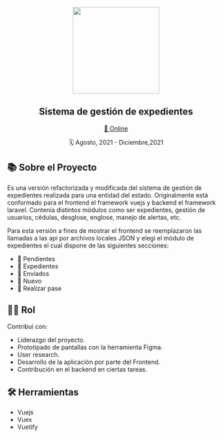 <p align="center"><a target="_blank" href="/" target="_blank">
<img src="https://user-images.githubusercontent.com/96505718/185725270-a6a2e996-1c4e-4994-960d-a346412e703a.png" width="200"></a>
</p>

<h2 align="center">Sistema de gestión de expedientes</h1>

<p align="center"><a href="/"> 🔗 Online </a></p>
<p align="center">🗓 Agosto, 2021 - Diciembre,2021</p>

## 📚 Sobre el Proyecto 

Es una versión refactorizada y modificada del sistema de gestión de expedientes realizada para una entidad del estado. Originalmente está conformado para el frontend el framework vuejs y backend el framework laravel. 
Contenía distintos módulos como ser expedientes, gestión de usuarios, cédulas, desglose, englose, manejo de alertas, etc. 

Para esta versión a fines de mostrar el frontend se reemplazaron las llamadas a las api por archivos locales JSON y elegí el módulo de expedientes el cual dispone de las siguientes secciones: 

- 📌 Pendientes
- 📌 Expedientes
- 📌 Enviados
- 📌 Nuevo
- 📌 Realizar pase


## 👩‍💻 Rol
Contribui con:
- Liderazgo del proyecto.
- Prototipado de pantallas con la herramienta Figma.
- User research.
- Desarrollo de la aplicación por parte del Frontend. 
- Contribución en el backend en ciertas tareas.

## 🛠 Herramientas
- Vuejs
- Vuex
- Vuetify
